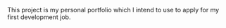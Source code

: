 This project is my personal portfolio which I intend to use to apply for my first development job.  
